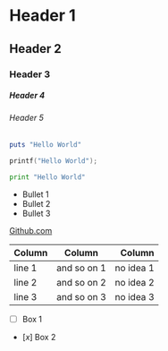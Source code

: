 # Header 1
## Header 2
### Header 3
##### Header 4
###### Header 5

```ruby
puts "Hello World"
```
```c
printf("Hello World");
```
```python
print "Hello World"
```
* Bullet 1
* Bullet 2
* Bullet 3

[Github.com](https://github.com/) 

| Column        | Column        | Column|
| ------------- |:-------------:| -----:|
| line 1        | and so on 1   | no idea 1 |
| line 2        | and so on 2   | no idea 2 |
| line 3        | and so on 3   | no idea 3 |

* [ ] Box 1
* [*x*] Box 2
